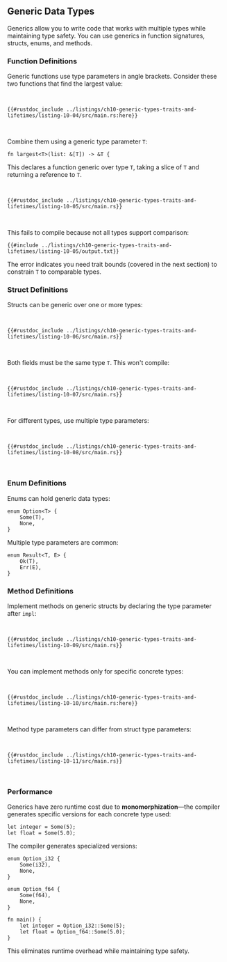 ## Generic Data Types

Generics allow you to write code that works with multiple types while maintaining type safety. You can use generics in function signatures, structs, enums, and methods.

### Function Definitions

Generic functions use type parameters in angle brackets. Consider these two functions that find the largest value:

<Listing number="10-4" file-name="src/main.rs" caption="Two functions that differ only in their types">

```rust,editable
{{#rustdoc_include ../listings/ch10-generic-types-traits-and-lifetimes/listing-10-04/src/main.rs:here}}
```

</Listing>

Combine them using a generic type parameter `T`:

```rust,editable,ignore
fn largest<T>(list: &[T]) -> &T {
```

This declares a function generic over type `T`, taking a slice of `T` and returning a reference to `T`.

<Listing number="10-5" file-name="src/main.rs" caption="Generic `largest` function (doesn't compile yet)">

```rust,editable,ignore,does_not_compile
{{#rustdoc_include ../listings/ch10-generic-types-traits-and-lifetimes/listing-10-05/src/main.rs}}
```

</Listing>

This fails to compile because not all types support comparison:

```console
{{#include ../listings/ch10-generic-types-traits-and-lifetimes/listing-10-05/output.txt}}
```

The error indicates you need trait bounds (covered in the next section) to constrain `T` to comparable types.

### Struct Definitions

Structs can be generic over one or more types:

<Listing number="10-6" file-name="src/main.rs" caption="Generic `Point<T>` struct">

```rust,editable
{{#rustdoc_include ../listings/ch10-generic-types-traits-and-lifetimes/listing-10-06/src/main.rs}}
```

</Listing>

Both fields must be the same type `T`. This won't compile:

<Listing number="10-7" file-name="src/main.rs" caption="Fields must have the same generic type">

```rust,editable,ignore,does_not_compile
{{#rustdoc_include ../listings/ch10-generic-types-traits-and-lifetimes/listing-10-07/src/main.rs}}
```

</Listing>

For different types, use multiple type parameters:

<Listing number="10-8" file-name="src/main.rs" caption="Generic over two types">

```rust,editable
{{#rustdoc_include ../listings/ch10-generic-types-traits-and-lifetimes/listing-10-08/src/main.rs}}
```

</Listing>

### Enum Definitions

Enums can hold generic data types:

```rust,editable
enum Option<T> {
    Some(T),
    None,
}
```

Multiple type parameters are common:

```rust,editable
enum Result<T, E> {
    Ok(T),
    Err(E),
}
```

### Method Definitions

Implement methods on generic structs by declaring the type parameter after `impl`:

<Listing number="10-9" file-name="src/main.rs" caption="Method on generic struct">

```rust,editable
{{#rustdoc_include ../listings/ch10-generic-types-traits-and-lifetimes/listing-10-09/src/main.rs}}
```

</Listing>

You can implement methods only for specific concrete types:

<Listing number="10-10" file-name="src/main.rs" caption="Implementation for specific type">

```rust,editable
{{#rustdoc_include ../listings/ch10-generic-types-traits-and-lifetimes/listing-10-10/src/main.rs:here}}
```

</Listing>

Method type parameters can differ from struct type parameters:

<Listing number="10-11" file-name="src/main.rs" caption="Method with different generic types">

```rust,editable
{{#rustdoc_include ../listings/ch10-generic-types-traits-and-lifetimes/listing-10-11/src/main.rs}}
```

</Listing>

### Performance

Generics have zero runtime cost due to **monomorphization**—the compiler generates specific versions for each concrete type used:

```rust,editable
let integer = Some(5);
let float = Some(5.0);
```

The compiler generates specialized versions:

```rust,editable
enum Option_i32 {
    Some(i32),
    None,
}

enum Option_f64 {
    Some(f64),
    None,
}

fn main() {
    let integer = Option_i32::Some(5);
    let float = Option_f64::Some(5.0);
}
```

This eliminates runtime overhead while maintaining type safety.
